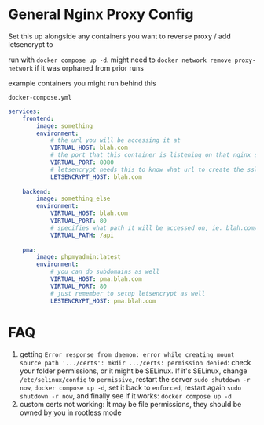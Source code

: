 # General Nginx Proxy Config

Set this up alongside any containers you want to reverse proxy / add letsencrypt to

run with `docker compose up -d`.
might need to `docker network remove proxy-network` if it was orphaned from prior runs

example containers you might run behind this

`docker-compose.yml`
```yaml
services:
    frontend:
        image: something
        environment:
            # the url you will be accessing it at
            VIRTUAL_HOST: blah.com
            # the port that this container is listening on that nginx should forward to 80/443
            VIRTUAL_PORT: 8080
            # letsencrypt needs this to know what url to create the ssl cert for
            LETSENCRYPT_HOST: blah.com
    
    backend:
        image: something_else
        environment:
            VIRTUAL_HOST: blah.com
            VIRTUAL_PORT: 80
            # specifies what path it will be accessed on, ie. blah.com/api
            VIRTUAL_PATH: /api
    
    pma:
        image: phpmyadmin:latest
        environment:
            # you can do subdomains as well
            VIRTUAL_HOST: pma.blah.com
            VIRTUAL_PORT: 80
            # just remember to setup letsencrypt as well
            LESTENCRYPT_HOST: pma.blah.com
```

# FAQ

1. getting `Error response from daemon: error while creating mount source path '.../certs': mkdir .../certs: permission denied`:
   check your folder permissions, or it might be SELinux. If it's SELinux, change `/etc/selinux/config` to `permissive`, restart the server `sudo shutdown -r now`, `docker compose up -d`, set it back to `enforced`, restart again `sudo shutdown -r now`, and finally see if it works: `docker compose up -d`
2. custom certs not working:
   It may be file permissions, they should be owned by you in rootless mode